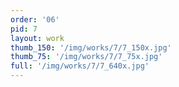 ```yaml
---
order: '06'
pid: 7
layout: work
thumb_150: '/img/works/7/7_150x.jpg'
thumb_75: '/img/works/7/7_75x.jpg'
full: '/img/works/7/7_640x.jpg'
---
```

